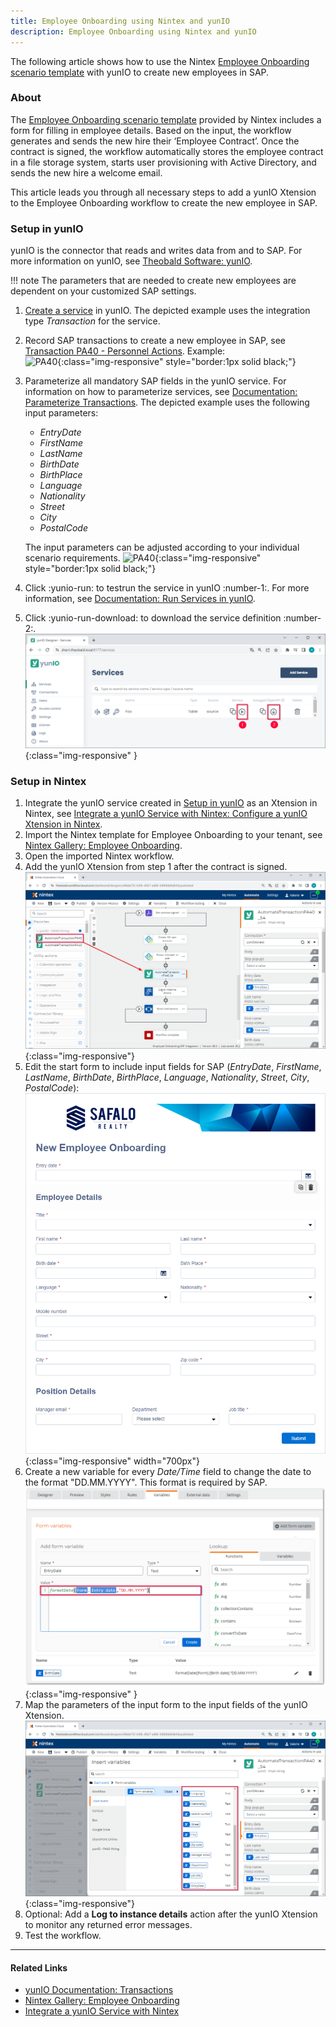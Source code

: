 ```yaml
---
title: Employee Onboarding using Nintex and yunIO
description: Employee Onboarding using Nintex and yunIO
---
```


The following article shows how to use the Nintex [Employee Onboarding scenario template](https://gallery.nintex.com/t/employee-onboarding) with yunIO to create new employees in SAP.<br>


### About

The [Employee Onboarding scenario template](https://gallery.nintex.com/t/employee-onboarding) provided by Nintex includes a form for filling in employee details. 
Based on the input, the workflow generates and sends the new hire their ‘Employee Contract’. 
Once the contract is signed, the workflow automatically stores the employee contract in a file storage system, starts user provisioning with Active Directory, and sends the new hire a welcome email.

This article leads you through all necessary steps to add a yunIO Xtension to the Employee Onboarding workflow to create the new employee in SAP.

### Setup in yunIO

yunIO is the connector that reads and writes data from and to SAP.
For more information on yunIO, see [Theobald Software: yunIO](https://theobald-software.com/en/yunio/).

!!! note
    The parameters that are needed to create new employees are dependent on your customized SAP settings.

1. [Create a service](../getting-started.md/#create-a-service) in yunIO.
The depicted example uses the integration type *Transaction* for the service.
2. Record SAP transactions to create a new employee in SAP, see [Transaction PA40 - Personnel Actions](transaction-pa40.md). Example:<br>
![PA40](../assets/images/yunio/articles/pa40.gif){:class="img-responsive"  style="border:1px solid black;"}
3. Parameterize all mandatory SAP fields in the yunIO service. 
For information on how to parameterize services, see [Documentation: Parameterize Transactions](../documentation/transactions/index.md/#parameterize-transactions).
The depicted example uses the following input parameters:
	- *EntryDate*
	- *FirstName*
	- *LastName*
	- *BirthDate*
	- *BirthPlace*
	- *Language*
	- *Nationality*
	- *Street*
	- *City*
	- *PostalCode*
	
	The input parameters can be adjusted according to your individual scenario requirements.
	![PA40](../assets/images/yunio/articles/pa40-parameters.gif){:class="img-responsive"  style="border:1px solid black;"}
4. Click :yunio-run: to testrun the service in yunIO :number-1:. For more information, see [Documentation: Run Services in yunIO](../documentation/run-services.md/#run-services-in-yunio).
5. Click :yunio-run-download: to download the service definition :number-2:.<br>
![yunio-Services-Function-Download](../assets/images/yunio/articles/yunio-run-services-function-download.png){:class="img-responsive" }

<!---
&bull; Entry Date <br>
&bull; First Name <br>
&bull; Last Name <br>
&bull; Birth Date <br>
&bull; Birth Place <br>
&bull; Language <br>
&bull; Nationality <br>
&bull; Street <br>
&bull; City <br>
&bull; Postal Code <br>
-->

### Setup in Nintex

1. Integrate the yunIO service created in [Setup in yunIO](#setup-in-yunio) as an Xtension in Nintex, see [Integrate a yunIO Service with Nintex: Configure a yunIO Xtension in Nintex](integrate-a-yunio-service-with-nintex.md/#configure-a-yunio-xtension-in-nintex).
2. Import the Nintex template for Employee Onboarding to your tenant, see [Nintex Gallery: Employee Onboarding](https://gallery.nintex.com/t/employee-onboarding).
3. Open the imported Nintex workflow.
4. Add the yunIO Xtension from step 1 after the contract is signed.<br>
![personnel-actions-nintex](../assets/images/yunio/articles/personnel-actions-nintex.png){:class="img-responsive"}
5. Edit the start form to include input fields for SAP (*EntryDate*, *FirstName*, *LastName*, *BirthDate*, *BirthPlace*, *Language*, *Nationality*, *Street*, *City*, *PostalCode*):<br>
![personnel-actions-nintex-form2](../assets/images/yunio/articles/personnel-actions-nintex-form2.png){:class="img-responsive" width="700px"}
6. Create a new variable for every *Date/Time* field to change the date to the format "DD.MM.YYYY". This format is required by SAP.<br>
![personnel-actions-nintex-date](../assets/images/yunio/articles/personnel-actions-nintex-date.png){:class="img-responsive" }
7. Map the parameters of the input form to the input fields of the yunIO Xtension.<br>
![personnel-actions-nintex-parameters](../assets/images/yunio/articles/personnel-actions-nintex-parameters.png){:class="img-responsive"}
8. Optional: Add a **Log to instance details** action after the yunIO Xtension to monitor any returned error messages.
9. Test the workflow.


*****
#### Related Links
- [yunIO Documentation: Transactions](../documentation/transactions/index.md)
- [Nintex Gallery: Employee Onboarding](https://gallery.nintex.com/t/employee-onboarding)
- [Integrate a yunIO Service with Nintex](integrate-a-yunio-service-with-nintex.md)
